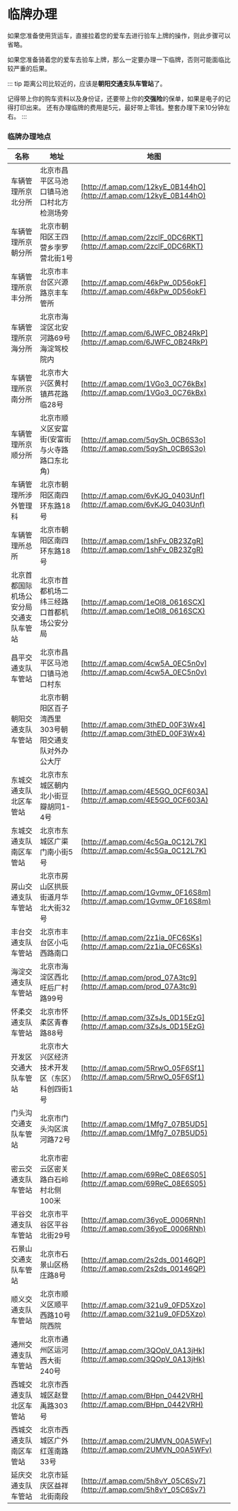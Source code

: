 # 临牌办理

如果您准备使用货运车，直接拉着您的爱车去进行验车上牌的操作，则此步骤可以省略。

如果您准备骑着您的爱车去验车上牌，那么一定要办理一下临牌，否则可能面临比较严重的后果。

::: tip
距离公司比较近的，应该是**朝阳交通支队车管站**了。

记得带上你的购车资料以及身份证，还要带上你的**交强险**的保单，如果是电子的记得打印出来。
还有办理临牌的费用是5元，最好带上零钱。整套办理下来10分钟左右。
:::

### 临牌办理地点

| 名称                                   | 地址                                                | 地图                                                         |
| -------------------------------------- | --------------------------------------------------- | ------------------------------------------------------------ |
| 车辆管理所京北分所                     | 北京市昌平区马池口镇马池口村北方检测场旁            | [http://f.amap.com/12kyE_0B144hO](http://f.amap.com/12kyE_0B144hO) |
| 车辆管理所京朝分所                     | 北京市朝阳区王四营乡孛罗营北街1号                   | [http://f.amap.com/2zclF_0DC6RKT](http://f.amap.com/2zclF_0DC6RKT) |
| 车辆管理所京丰分所                     | 北京市丰台区兴源路京丰车管所                        | [http://f.amap.com/46kPw_0D56okF](http://f.amap.com/46kPw_0D56okF) |
| 车辆管理所京海分所                     | 北京市海淀区北安河路69号海淀驾校院内                | [http://f.amap.com/6JWFC_0B24RkP](http://f.amap.com/6JWFC_0B24RkP) |
| 车辆管理所京南分所                     | 北京市大兴区黄村镇芦花路临28号                      | [http://f.amap.com/1VGo3_0C76kBx](http://f.amap.com/1VGo3_0C76kBx) |
| 车辆管理所京顺分所                     | 北京市顺义区安富街(安富街与火寺路路口东北角)        | [http://f.amap.com/5qySh_0CB6S3o](http://f.amap.com/5qySh_0CB6S3o) |
| 车辆管理所涉外管理科                   | 北京市朝阳区南四环东路18号                          | [http://f.amap.com/6vKJG_0403Unf](http://f.amap.com/6vKJG_0403Unf) |
| 车辆管理所总所                         | 北京市朝阳区南四环东路18号                          | [http://f.amap.com/1shFv_0B23ZgR](http://f.amap.com/1shFv_0B23ZgR) |
| 北京首都国际机场公安分局交通支队车管站 | 北京市首都机场二纬三经路口首都机场公安分局          | [http://f.amap.com/1eOl8_0616SCX](http://f.amap.com/1eOl8_0616SCX) |
| 昌平交通支队车管站                     | 北京市昌平区马池口镇马池口村东                      | [http://f.amap.com/4cw5A_0EC5n0v](http://f.amap.com/4cw5A_0EC5n0v) |
| 朝阳交通支队车管站                     | 北京市朝阳区百子湾西里303号朝阳交通支队对外办公大厅 | [http://f.amap.com/3thED_00F3Wx4](http://f.amap.com/3thED_00F3Wx4) |
| 东城交通支队北区车管站                 | 北京市东城区朝内北小街豆瓣胡同1-4号                 | [http://f.amap.com/4E5GO_0CF603A](http://f.amap.com/4E5GO_0CF603A) |
| 东城交通支队南区车管站                 | 北京市东城区广渠门南小街5号                         | [http://f.amap.com/4c5Ga_0C12L7K](http://f.amap.com/4c5Ga_0C12L7K) |
| 房山交通支队车管站                     | 北京市房山区拱辰街道月华北大街32号                  | [http://f.amap.com/1Gvmw_0F16S8m](http://f.amap.com/1Gvmw_0F16S8m) |
| 丰台交通支队车管站                     | 北京市丰台区小屯西路南口                            | [http://f.amap.com/2z1ia_0FC6SKs](http://f.amap.com/2z1ia_0FC6SKs) |
| 海淀交通支队车管站                     | 北京市海淀区西北旺后厂村路99号                      | [http://f.amap.com/prod_07A3tc9](http://f.amap.com/prod_07A3tc9) |
| 怀柔交通支队车管站                     | 北京市怀柔区青春路88号                              | [http://f.amap.com/3ZsJs_0D15EzG](http://f.amap.com/3ZsJs_0D15EzG) |
| 开发区交通大队车管站                   | 北京市大兴区经济技术开发区（东区）科创四街1号       | [http://f.amap.com/5RrwO_05F6Sf1](http://f.amap.com/5RrwO_05F6Sf1) |
| 门头沟交通支队车管站                   | 北京市门头沟区滨河路72号                            | [http://f.amap.com/1Mfg7_07B5UD5](http://f.amap.com/1Mfg7_07B5UD5) |
| 密云交通支队车管站                     | 北京市密云区密关路白石岭村北侧100米                 | [http://f.amap.com/69ReC_08E6S05](http://f.amap.com/69ReC_08E6S05) |
| 平谷交通支队车管站                     | 北京市平谷区平谷北街29号                            | [http://f.amap.com/36yoE_0006RNh](http://f.amap.com/36yoE_0006RNh) |
| 石景山交通支队车管站                   | 北京市石景山区杨庄路8号                             | [http://f.amap.com/2s2ds_00146QP](http://f.amap.com/2s2ds_00146QP) |
| 顺义交通支队车管站                     | 北京市顺义区顺平西路10号院西院                      | [http://f.amap.com/321u9_0FD5Xzo](http://f.amap.com/321u9_0FD5Xzo) |
| 通州交通支队车管站                     | 北京市通州区运河西大街240号                         | [http://f.amap.com/3QOpV_0A13jHk](http://f.amap.com/3QOpV_0A13jHk) |
| 西城交通支队北区车管站                 | 北京市西城区赵登禹路303号                           | [http://f.amap.com/BHpn_0442VRH](http://f.amap.com/BHpn_0442VRH) |
| 西城交通支队南区车管站                 | 北京市西城区广外红莲南路33号                        | [http://f.amap.com/2UMVN_00A5WFv](http://f.amap.com/2UMVN_00A5WFv) |
| 延庆交通支队车管站                     | 北京市延庆区益祥北街南段                            | [http://f.amap.com/5h8vY_05C6Sv7](http://f.amap.com/5h8vY_05C6Sv7) |

